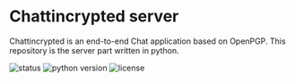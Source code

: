 # Chattincrypted server
Chattincrypted is an end-to-end Chat application based on OpenPGP. This repository is the server part written in python.

![status](https://img.shields.io/badge/status-development-yellow.svg)
![python version](https://img.shields.io/badge/python-3.6-blue.svg)
![license](https://img.shields.io/badge/license-MIT_License-orange.svg)